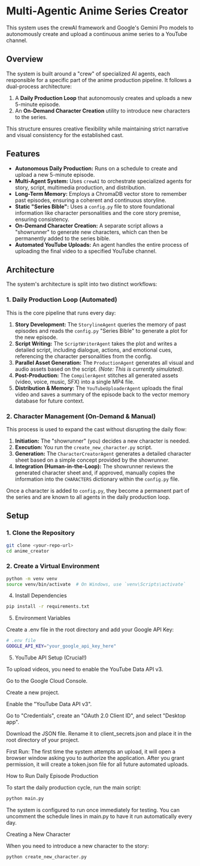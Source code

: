 
# Multi-Agentic Anime Series Creator

This system uses the crewAI framework and Google's Gemini Pro models to autonomously create and upload a continuous anime series to a YouTube channel.

## Overview

The system is built around a "crew" of specialized AI agents, each responsible for a specific part of the anime production pipeline. It follows a dual-process architecture:
1.  A **Daily Production Loop** that autonomously creates and uploads a new 5-minute episode.
2.  An **On-Demand Character Creation** utility to introduce new characters to the series.

This structure ensures creative flexibility while maintaining strict narrative and visual consistency for the established cast.

## Features

- **Autonomous Daily Production:** Runs on a schedule to create and upload a new 5-minute episode.
- **Multi-Agent System:** Uses `crewAI` to orchestrate specialized agents for story, script, multimedia production, and distribution.
- **Long-Term Memory:** Employs a ChromaDB vector store to remember past episodes, ensuring a coherent and continuous storyline.
- **Static "Series Bible":** Uses a `config.py` file to store foundational information like character personalities and the core story premise, ensuring consistency.
- **On-Demand Character Creation:** A separate script allows a "showrunner" to generate new characters, which can then be permanently added to the series bible.
- **Automated YouTube Uploads:** An agent handles the entire process of uploading the final video to a specified YouTube channel.

## Architecture

The system's architecture is split into two distinct workflows:

### 1. Daily Production Loop (Automated)

This is the core pipeline that runs every day:

1.  **Story Development:** The `StorylineAgent` queries the memory of past episodes and reads the `config.py` "Series Bible" to generate a plot for the new episode.
2.  **Script Writing:** The `ScriptWriterAgent` takes the plot and writes a detailed script, including dialogue, actions, and emotional cues, referencing the character personalities from the config.
3.  **Parallel Asset Generation:** The `ProductionAgent` generates all visual and audio assets based on the script. *(Note: This is currently simulated).*
4.  **Post-Production:** The `CompilerAgent` stitches all generated assets (video, voice, music, SFX) into a single MP4 file.
5.  **Distribution & Memory:** The `YouTubeUploaderAgent` uploads the final video and saves a summary of the episode back to the vector memory database for future context.

### 2. Character Management (On-Demand & Manual)

This process is used to expand the cast without disrupting the daily flow:

1.  **Initiation:** The "showrunner" (you) decides a new character is needed.
2.  **Execution:** You run the `create_new_character.py` script.
3.  **Generation:** The `CharacterCreatorAgent` generates a detailed character sheet based on a simple concept provided by the showrunner.
4.  **Integration (Human-in-the-Loop):** The showrunner reviews the generated character sheet and, if approved, manually copies the information into the `CHARACTERS` dictionary within the `config.py` file.

Once a character is added to `config.py`, they become a permanent part of the series and are known to all agents in the daily production loop.

## Setup

### 1. Clone the Repository

```bash
git clone <your-repo-url>
cd anime_creator
```

### 2. Create a Virtual Environment
```bash
python -m venv venv
source venv/bin/activate  # On Windows, use `venv\Scripts\activate`
```



4. Install Dependencies
```bash
pip install -r requirements.txt
```

5. Environment Variables

Create a .env file in the root directory and add your Google API Key:

```bash
# .env file
GOOGLE_API_KEY="your_google_api_key_here"
```
5. YouTube API Setup (Crucial!)

To upload videos, you need to enable the YouTube Data API v3.

Go to the Google Cloud Console.

Create a new project.

Enable the "YouTube Data API v3".

Go to "Credentials", create an "OAuth 2.0 Client ID", and select "Desktop app".

Download the JSON file. Rename it to client_secrets.json and place it in the root directory of your project.

First Run: The first time the system attempts an upload, it will open a browser window asking you to authorize the application. After you grant permission, it will create a token.json file for all future automated uploads.

How to Run
Daily Episode Production

To start the daily production cycle, run the main script:
```bash
python main.py
```


The system is configured to run once immediately for testing. You can uncomment the schedule lines in main.py to have it run automatically every day.

Creating a New Character

When you need to introduce a new character to the story:

```bash
python create_new_character.py
```



